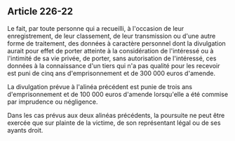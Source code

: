 Article 226-22
----
Le fait, par toute personne qui a recueilli, à l'occasion de leur
enregistrement, de leur classement, de leur transmission ou d'une autre forme de
traitement, des données à caractère personnel dont la divulgation aurait pour
effet de porter atteinte à la considération de l'intéressé ou à l'intimité de sa
vie privée, de porter, sans autorisation de l'intéressé, ces données à la
connaissance d'un tiers qui n'a pas qualité pour les recevoir est puni de cinq
ans d'emprisonnement et de 300 000 euros d'amende.

La divulgation prévue à l'alinéa précédent est punie de trois ans
d'emprisonnement et de 100 000 euros d'amende lorsqu'elle a été commise par
imprudence ou négligence.

Dans les cas prévus aux deux alinéas précédents, la poursuite ne peut être
exercée que sur plainte de la victime, de son représentant légal ou de ses
ayants droit.
